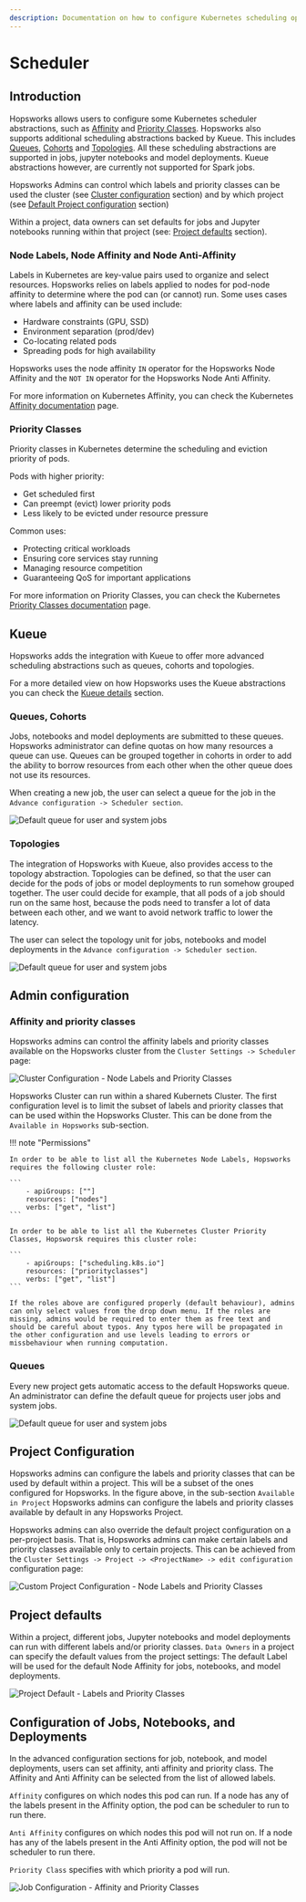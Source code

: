 ```yaml
---
description: Documentation on how to configure Kubernetes scheduling options for Hopsworks workloads.
---
```


# Scheduler

## Introduction

Hopsworks allows users to configure some Kubernetes scheduler abstractions, such as [Affinity](https://kubernetes.io/docs/tasks/configure-pod-container/assign-pods-nodes-using-node-affinity/) and [Priority Classes](https://kubernetes.io/docs/concepts/scheduling-eviction/pod-priority-preemption/#priorityclass). Hopsworks also supports additional scheduling abstractions backed by Kueue. This includes [Queues](https://kueue.sigs.k8s.io/docs/concepts/cluster_queue/), [Cohorts](https://kueue.sigs.k8s.io/docs/concepts/cohort/) and [Topologies](https://kueue.sigs.k8s.io/docs/concepts/topology_aware_scheduling/). All these scheduling abstractions are supported in jobs, jupyter notebooks and model deployments. Kueue abstractions however, are currently not supported for Spark jobs.

Hopsworks Admins can control which labels and priority classes can be used the cluster (see [Cluster configuration](#cluster-configuration) section) and by which project (see [Default Project configuration](#default-project-configuration) section)

Within a project, data owners can set defaults for jobs and Jupyter notebooks running within that project (see: [Project defaults](#project-defaults) section).

### Node Labels, Node Affinity and Node Anti-Affinity

Labels in Kubernetes are key-value pairs used to organize and select resources. Hopsworks relies on labels applied to nodes for pod-node affinity to determine where the pod can (or cannot) run.
Some uses cases where labels and affinity can be used include:

- Hardware constraints (GPU, SSD)
- Environment separation (prod/dev)
- Co-locating related pods
- Spreading pods for high availability

Hopsworks uses the node affinity `IN` operator for the Hopsworks Node Affinity and the `NOT IN` operator for the Hopsworks Node Anti Affinity.

For more information on Kubernetes Affinity, you can check the Kubernetes [Affinity documentation](https://kubernetes.io/docs/tasks/configure-pod-container/assign-pods-nodes-using-node-affinity/) page.

### Priority Classes

Priority classes in Kubernetes determine the scheduling and eviction priority of pods.

Pods with higher priority:

- Get scheduled first
- Can preempt (evict) lower priority pods
- Less likely to be evicted under resource pressure

Common uses:

- Protecting critical workloads
- Ensuring core services stay running
- Managing resource competition
- Guaranteeing QoS for important applications

For more information on Priority Classes, you can check the Kubernetes [Priority Classes documentation](https://kubernetes.io/docs/concepts/scheduling-eviction/pod-priority-preemption/#priorityclass) page.

## Kueue

Hopsworks adds the integration with Kueue to offer more advanced scheduling abstractions such as queues, cohorts and topologies.

For a more detailed view on how Hopsworks uses the Kueue abstractions you can check the [Kueue details](./kueue_details.md) section.

### Queues, Cohorts

Jobs, notebooks and model deployments are submitted to these queues. Hopsworks administrator can define quotas on how many resources a queue can use. Queues can be grouped together in cohorts in order to add the ability to borrow resources from each other when the other queue does not use its resources.

When creating a new job, the user can select a queue for the job in the `Advance configuration -> Scheduler section`.

![Default queue for user and system jobs](../../../assets/images/guides/project/scheduler/job_queue.png)

### Topologies

The integration of Hopsworks with Kueue, also provides access to the topology abstraction. Topologies can be defined, so that the user can decide for the pods of jobs or model deployments to run somehow grouped together. The user could decide for example, that all pods of a job should run on the same host, because the pods need to transfer a lot of data between each other, and we want to avoid network traffic to lower the latency.

The user can select the topology unit for jobs, notebooks and model deployments in the `Advance configuration -> Scheduler section`.

![Default queue for user and system jobs](../../../assets/images/guides/project/scheduler/job_topology_unit.png)

## Admin configuration

### Affinity and priority classes

Hopsworks admins can control the affinity labels and priority classes available on the Hopsworks cluster from the `Cluster Settings -> Scheduler` page:

![Cluster Configuration - Node Labels and Priority Classes](../../../assets/images/guides/project/scheduler/admin_cluster_scheduler.png)

Hopsworks Cluster can run within a shared Kubernets Cluster. The first configuration level is to limit the subset of labels and priority classes that can be used within the Hopsworks Cluster. This can be done from the `Available in Hopsworks` sub-section.

!!! note "Permissions"

    In order to be able to list all the Kubernetes Node Labels, Hopsworks requires the following cluster role:

    ```
        - apiGroups: [""]
        resources: ["nodes"]
        verbs: ["get", "list"]
    ```

    In order to be able to list all the Kubernetes Cluster Priority Classes, Hopsworsk requires this cluster role:

    ```
        - apiGroups: ["scheduling.k8s.io"]
        resources: ["priorityclasses"]
        verbs: ["get", "list"]
    ```

    If the roles above are configured properly (default behaviour), admins can only select values from the drop down menu. If the roles are missing, admins would be required to enter them as free text and should be careful about typos. Any typos here will be propagated in the other configuration and use levels leading to errors or missbehaviour when running computation.

### Queues

Every new project gets automatic access to the default Hopsworks queue. An administrator can define the default queue for projects user jobs and system jobs.

![Default queue for user and system jobs](../../../assets/images/guides/project/scheduler/default_queue.png)

## Project Configuration

Hopsworks admins can configure the labels and priority classes that can be used by default within a project. This will be a subset of the ones configured for Hopsworks.
In the figure above, in the sub-section `Available in Project` Hopsworks admins can configure the labels and priority classes available by default in any Hopsworks Project.

Hopsworks admins can also override the default project configuration on a per-project basis. That is, Hopsworks admins can make certain labels and priority classes available only to certain projects. This can be achieved from the `Cluster Settings -> Project -> <ProjectName> -> edit configuration` configuration page:

![Custom Project Configuration - Node Labels and Priority Classes](../../../assets/images/guides/project/scheduler/admin_project_scheduler.png)

## Project defaults

Within a project, different jobs, Jupyter notebooks and model deployments can run with different labels and/or priority classes. `Data Owners` in a project can specify the default values from the project settings:
The default Label will be used for the default Node Affinity for jobs, notebooks, and model deployments.

![ Project Default - Labels and Priority Classes](../../../assets/images/guides/project/scheduler/project_default.png)

## Configuration of Jobs, Notebooks, and Deployments

In the advanced configuration sections for job, notebook, and model deployments, users can set affinity, anti affinity and priority class. The Affinity and Anti Affinity can be selected from the list of allowed labels.

`Affinity` configures on which nodes this pod can run. If a node has any of the labels present in the Affinity option, the pod can be scheduler to run to run there.

`Anti Affinity` configures on which nodes this pod will not run on. If a node has any of the labels present in the Anti Affinity option, the pod will not be scheduler to run there.

`Priority Class` specifies with which priority a pod will run.

![ Job Configuration - Affinity and Priority Classes](../../../assets/images/guides/project/scheduler/job_configuration.png)

